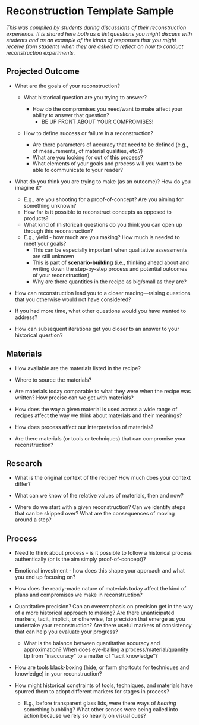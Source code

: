 # Reconstruction Template Sample
*This was compiled by students during discussions of their reconstruction experience. It is shared here both as a list questions you might discuss with students and as an example of the kinds of responses that you might receive from students when they are asked to reflect on how to conduct reconstruction experiments.*

## Projected Outcome
-   What are the goals of your reconstruction?
       - What historical question are you trying to answer?
         - How do the compromises you need/want to make affect your ability to answer that question?
             - BE UP FRONT ABOUT YOUR COMPROMISES!

    -   How to define success or failure in a reconstruction?
        -   Are there parameters of accuracy that need to be defined (e.g., of measurements, of material qualities, etc.?)
        -   What are you looking for out of this process?
        -   What elements of your goals and process will you want to be able to communicate to your reader?

-   What do you think you are trying to make (as an outcome)? How do you imagine it?
    -   E.g., are you shooting for a proof-of-concept? Are you aiming for something unknown?
    -   How far is it possible to reconstruct concepts as opposed to products?
    -   What kind of (historical) questions do you think you can open up through this reconstruction?
    -   E.g., yield - how much are you making? How much is needed to meet your goals?
        -   This can be especially important when qualitative assessments are still unknown
        -   This is part of **scenario-building** (i.e., thinking ahead about and writing down the step-by-step process and potential outcomes of your reconstruction)
        -   Why are there quantities in the recipe as big/small as they are?

-   How can reconstruction lead you to a closer reading—raising questions that you otherwise would not have considered?

-   If you had more time, what other questions would you have wanted to address?

-   How can subsequent iterations get you closer to an answer to your historical question?

## Materials
-   How available are the materials listed in the recipe?

-   Where to source the materials?

-   Are materials today comparable to what they were when the recipe was written? How precise can we get with materials?

-   How does the way a given material is used across a wide range of recipes affect the way we think about materials and their meanings?

-   How does process affect our interpretation of materials?

-   Are there materials (or tools or techniques) that can compromise your reconstruction?

## Research
-   What is the original context of the recipe? How much does your context differ?

-   What can we know of the relative values of materials, then and now?

-   Where do we start with a given reconstruction? Can we identify steps that can be skipped over? What are the consequences of moving around a step?

## Process
-   Need to think about process - is it possible to follow a historical process authentically (or is the aim simply proof-of-concept)?

-   Emotional investment - how does this shape your approach and what you end up focusing on?

-   How does the ready-made nature of materials today affect the kind of plans and compromises we make in reconstruction?

-   Quantitative precision? Can an overemphasis on precision get in the way of a more historical approach to making? Are there unanticipated markers, tacit, implicit, or otherwise, for precision that emerge as you undertake your reconstruction? Are there useful markers of consistency that can help you evaluate your progress?

       - What is the balance between quantitative accuracy and approximation? When does eye-balling a process/material/quantity tip from “inaccuracy” to a matter of “tacit knowledge”?

-   How are tools black-boxing (hide, or form shortcuts for techniques and knowledge) in your reconstruction?

-   How might historical constraints of tools, techniques, and materials have spurred them to adopt different markers for stages in process?
    -   E.g., before transparent glass lids, were there ways of *hearing* something bubbling? What other senses were being called into action because we rely so heavily on visual cues?
